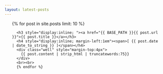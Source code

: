 ```yaml
---
layout: latest-posts
---
```


<ul class="posts">
  {% for post in site.posts limit: 10 %}
      
      <h3 style="display:inline; "><a href="{{ BASE_PATH }}{{ post.url }}">{{ post.title }}</a></h3>
      <h4 style="display:inline; margin-left:1em"><span>[ {{ post.date | date_to_string }} ]</span></h4>
      <div class="well" style="margin-top:4px">
        {{ post.content | strip_html | truncatewords:75}}
      </div>
      <br><br>
      {% endfor %}
</ul>
